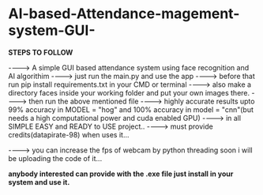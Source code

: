 # AI-based-Attendance-magement-system-GUI-

 **STEPS TO FOLLOW**
                                                    
                                                    
----> A simple GUI based attendance system using face recognition and AI algorithim
----> just run the main.py and use the app
----> before that run pip install requirements.txt in your CMD or terminal
----> also make a directory faces inside your working folder and put your own images there.
----> then run the above mentioned file
----> highly accurate results upto 99% accuracy in MODEL = "hog" and 100% accuracy in model = "cnn"(but needs a high computational power and cuda enabled GPU)
----> in all SIMPLE EASY and READY to USE project..
----> must provide credits(datapirate-98) when uses it...


----> you can increase the fps of webcam by python threading soon i will be uploading the code of it...


**anybody interested can provide with the .exe file just install in your system and use it.**

